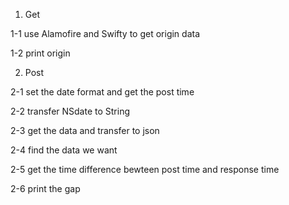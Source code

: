 1. Get

1-1  use Alamofire and Swifty to get origin data


1-2  print origin




2. Post

2-1 set the date format and get the post time

2-2 transfer NSdate to String

2-3 get the data and transfer to json

2-4 find the data we want

2-5 get the time difference bewteen post time and response time

2-6 print the gap
